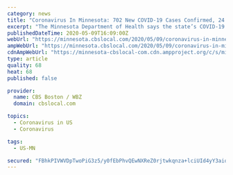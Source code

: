 ```yaml
---
category: news
title: "Coronavirus In Minnesota: 702 New COVID-19 Cases Confirmed, 24 More Deaths"
excerpt: "The Minnesota Department of Health says the state’s COVID-19 case count climbed by 702 on Saturday. 24 more people have died from COVID-19 complications — bringing the total number infected to 10,790 and the total who have died to 558."
publishedDateTime: 2020-05-09T16:09:00Z
webUrl: "https://minnesota.cbslocal.com/2020/05/09/coronavirus-in-minnesota-702-new-covid-19-cases-confirmed-24-more-deaths/"
ampWebUrl: "https://minnesota.cbslocal.com/2020/05/09/coronavirus-in-minnesota-702-new-covid-19-cases-confirmed-24-more-deaths/amp/"
cdnAmpWebUrl: "https://minnesota-cbslocal-com.cdn.ampproject.org/c/s/minnesota.cbslocal.com/2020/05/09/coronavirus-in-minnesota-702-new-covid-19-cases-confirmed-24-more-deaths/amp/"
type: article
quality: 68
heat: 68
published: false

provider:
  name: CBS Boston / WBZ
  domain: cbslocal.com

topics:
  - Coronavirus in US
  - Coronavirus

tags:
  - US-MN

secured: "FBhkPIVWVDpTwoPiG3z5/y0fEbPhvQEwNXReZ0rjtwkqnza+lciUId4yY3aiqX7nChwotaHx8x6nQrEk6RM8o5mXfZhqnFH2XNiWWMAuzhf8iq0oZoksvWN8YPwMU5CGMSMPoCxHd/cTMpwegG1byby5VdsqKkNv2XKYSiZoP/SAbCiYSL2y6N0IhEsBL7DsgTh7Cn/hIdotDaU2Na9RavS6nH/zG8G7mxn+zQ7GO+eCvW7hzD98KZNMKr+/mpVQpyNvGf1QrQYcYBKQUV/OFIkZ2k/cvJ1kkvx33Ojf93JkvNXnI8CE+K5PoOXZskepG6/8x4mykDtDnL9RlCscAO6Mgw2EIhbZjP4OP4/CEwdH77hy2cmgIIG3mZgzUBTzGyzt90YaOhVlSitkUHgRWwG2KZMrVWjQQ2jOLFcQDY/xH1pIhUSXZTuiEI2IzFI54jL1K4uDaQ/pnajsXZmKWewuNAJvA+4xL9D9mmCfGkY=;MERtx6ZE1JTMEszxdoMzQQ=="
---
```


